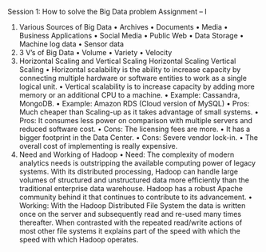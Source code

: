Session 1: How to solve the Big Data problem
Assignment – I
1. Various Sources of Big Data
•	Archives
•	Documents
•	Media
•	Business Applications
•	Social Media
•	Public Web
•	Data Storage
•	Machine log data
•	Sensor data
2. 3 V’s of Big Data
•	Volume
•	Variety
•	Velocity 
3. Horizontal Scaling and Vertical Scaling
Horizontal Scaling	Vertical Scaling
•	Horizontal scalability is the ability to increase capacity by connecting multiple hardware or software entities to work as a single logical unit.	•	Vertical scalability is to increase capacity by adding more memory or an additional CPU to a machine.
•	Example: Cassandra, MongoDB.	•	Example: Amazon RDS (Cloud version of MySQL)
•	Pros: Much cheaper than Scaling-up as it takes advantage of small systems.	•	Pros: It consumes less power on comparison with multiple servers and reduced software cost.
•	Cons: The licensing fees are more.
•	It has a bigger footprint in the Data Center.	•	Cons: Severe vendor lock-in.
•	The overall cost of implementing is really expensive.
4. Need and Working of Hadoop
•	Need: The complexity of modern analytics needs is outstripping the available computing power of legacy systems. With its distributed processing, Hadoop can handle large volumes of structured and unstructured data more efficiently than the traditional enterprise data warehouse. Hadoop has a robust Apache community behind it that continues to contribute to its advancement. 
•	Working:  With the Hadoop Distributed File System the data is written once on the server and subsequently read and re-used many times thereafter. When contrasted with the repeated read/write actions of most other file systems it explains part of the speed with which the speed with which Hadoop operates.

